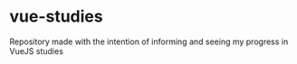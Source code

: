 # vue-studies
Repository made with the intention of informing and seeing my progress in VueJS studies 
